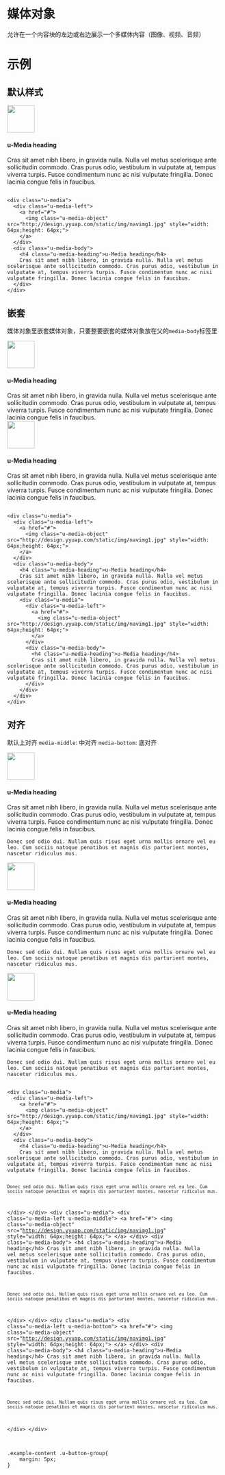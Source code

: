 # 媒体对象

允许在一个内容块的左边或右边展示一个多媒体内容（图像、视频、音频）


# 示例





## 默认样式
<div class="example-content"><div class="u-media">
  <div class="u-media-left">
    <a href="#">
      <img class="u-media-object" src="http://design.yyuap.com/static/img/navimg1.jpg" style="width: 64px;height: 64px;">
    </a>
  </div>
  <div class="u-media-body">
    <h4 class="u-media-heading">u-Media heading</h4>
    Cras sit amet nibh libero, in gravida nulla. Nulla vel metus scelerisque ante sollicitudin commodo. Cras purus odio, vestibulum in vulputate at, tempus viverra turpis. Fusce condimentum nunc ac nisi vulputate fringilla. Donec lacinia congue felis in faucibus.
  </div>
</div></div>



<div class="examples-code"><pre><code>
&lt;div class="u-media">
  &lt;div class="u-media-left">
    &lt;a href="#">
      &lt;img class="u-media-object" src="http://design.yyuap.com/static/img/navimg1.jpg" style="width: 64px;height: 64px;">
    &lt;/a>
  &lt;/div>
  &lt;div class="u-media-body">
    &lt;h4 class="u-media-heading">u-Media heading&lt;/h4>
    Cras sit amet nibh libero, in gravida nulla. Nulla vel metus scelerisque ante sollicitudin commodo. Cras purus odio, vestibulum in vulputate at, tempus viverra turpis. Fusce condimentum nunc ac nisi vulputate fringilla. Donec lacinia congue felis in faucibus.
  &lt;/div>
&lt;/div></code></pre>
</div>





## 嵌套

媒体对象里嵌套媒体对象，只要整要嵌套的媒体对象放在父的`media-body`标签里
<div class="example-content"><div class="u-media">
  <div class="u-media-left">
    <a href="#">
      <img class="u-media-object" src="http://design.yyuap.com/static/img/navimg1.jpg" style="width: 64px;height: 64px;">
    </a>
  </div>
  <div class="u-media-body">
    <h4 class="u-media-heading">u-Media heading</h4>
    Cras sit amet nibh libero, in gravida nulla. Nulla vel metus scelerisque ante sollicitudin commodo. Cras purus odio, vestibulum in vulputate at, tempus viverra turpis. Fusce condimentum nunc ac nisi vulputate fringilla. Donec lacinia congue felis in faucibus.
    <div class="u-media">
	  <div class="u-media-left">
	    <a href="#">
	      <img class="u-media-object" src="http://design.yyuap.com/static/img/navimg1.jpg" style="width: 64px;height: 64px;">
	    </a>
	  </div>
	  <div class="u-media-body">
	    <h4 class="u-media-heading">u-Media heading</h4>
	    Cras sit amet nibh libero, in gravida nulla. Nulla vel metus scelerisque ante sollicitudin commodo. Cras purus odio, vestibulum in vulputate at, tempus viverra turpis. Fusce condimentum nunc ac nisi vulputate fringilla. Donec lacinia congue felis in faucibus.
	  </div>
	</div>
  </div>
</div></div>



<div class="examples-code"><pre><code>
&lt;div class="u-media">
  &lt;div class="u-media-left">
    &lt;a href="#">
      &lt;img class="u-media-object" src="http://design.yyuap.com/static/img/navimg1.jpg" style="width: 64px;height: 64px;">
    &lt;/a>
  &lt;/div>
  &lt;div class="u-media-body">
    &lt;h4 class="u-media-heading">u-Media heading&lt;/h4>
    Cras sit amet nibh libero, in gravida nulla. Nulla vel metus scelerisque ante sollicitudin commodo. Cras purus odio, vestibulum in vulputate at, tempus viverra turpis. Fusce condimentum nunc ac nisi vulputate fringilla. Donec lacinia congue felis in faucibus.
    &lt;div class="u-media">
	  &lt;div class="u-media-left">
	    &lt;a href="#">
	      &lt;img class="u-media-object" src="http://design.yyuap.com/static/img/navimg1.jpg" style="width: 64px;height: 64px;">
	    &lt;/a>
	  &lt;/div>
	  &lt;div class="u-media-body">
	    &lt;h4 class="u-media-heading">u-Media heading&lt;/h4>
	    Cras sit amet nibh libero, in gravida nulla. Nulla vel metus scelerisque ante sollicitudin commodo. Cras purus odio, vestibulum in vulputate at, tempus viverra turpis. Fusce condimentum nunc ac nisi vulputate fringilla. Donec lacinia congue felis in faucibus.
	  &lt;/div>
	&lt;/div>
  &lt;/div>
&lt;/div></code></pre>
</div>





## 对齐
默认上对齐
`media-middle`: 中对齐
`media-bottom`: 底对齐
<div class="example-content"><div class="u-media">
  <div class="u-media-left">
    <a href="#">
      <img class="u-media-object" src="http://design.yyuap.com/static/img/navimg1.jpg" style="width: 64px;height: 64px;">
    </a>
  </div>
  <div class="u-media-body">
    <h4 class="u-media-heading">u-Media heading</h4>
    Cras sit amet nibh libero, in gravida nulla. Nulla vel metus scelerisque ante sollicitudin commodo. Cras purus odio, vestibulum in vulputate at, tempus viverra turpis. Fusce condimentum nunc ac nisi vulputate fringilla. Donec lacinia congue felis in faucibus.

    Donec sed odio dui. Nullam quis risus eget urna mollis ornare vel eu leo. Cum sociis natoque penatibus et magnis dis parturient montes, nascetur ridiculus mus.
  </div>
</div>
<div class="u-media">
  <div class="u-media-left u-media-middle">
    <a href="#">
      <img class="u-media-object" src="http://design.yyuap.com/static/img/navimg1.jpg" style="width: 64px;height: 64px;">
    </a>
  </div>
  <div class="u-media-body">
    <h4 class="u-media-heading">u-Media heading</h4>
    Cras sit amet nibh libero, in gravida nulla. Nulla vel metus scelerisque ante sollicitudin commodo. Cras purus odio, vestibulum in vulputate at, tempus viverra turpis. Fusce condimentum nunc ac nisi vulputate fringilla. Donec lacinia congue felis in faucibus.

    Donec sed odio dui. Nullam quis risus eget urna mollis ornare vel eu leo. Cum sociis natoque penatibus et magnis dis parturient montes, nascetur ridiculus mus.
  </div>
</div>
<div class="u-media">
  <div class="u-media-left u-media-bottom">
    <a href="#">
      <img class="u-media-object" src="http://design.yyuap.com/static/img/navimg1.jpg" style="width: 64px;height: 64px;">
    </a>
  </div>
  <div class="u-media-body">
    <h4 class="u-media-heading">u-Media heading</h4>
    Cras sit amet nibh libero, in gravida nulla. Nulla vel metus scelerisque ante sollicitudin commodo. Cras purus odio, vestibulum in vulputate at, tempus viverra turpis. Fusce condimentum nunc ac nisi vulputate fringilla. Donec lacinia congue felis in faucibus.

    Donec sed odio dui. Nullam quis risus eget urna mollis ornare vel eu leo. Cum sociis natoque penatibus et magnis dis parturient montes, nascetur ridiculus mus.
  </div>
</div></div>

<div class="example-content ex-hide"><style>
.example-content .u-button-group{
	margin: 5px;
}
</style></div>

<div class="examples-code"><pre><code>
&lt;div class="u-media">
  &lt;div class="u-media-left">
    &lt;a href="#">
      &lt;img class="u-media-object" src="http://design.yyuap.com/static/img/navimg1.jpg" style="width: 64px;height: 64px;">
    &lt;/a>
  &lt;/div>
  &lt;div class="u-media-body">
    &lt;h4 class="u-media-heading">u-Media heading&lt;/h4>
    Cras sit amet nibh libero, in gravida nulla. Nulla vel metus scelerisque ante sollicitudin commodo. Cras purus odio, vestibulum in vulputate at, tempus viverra turpis. Fusce condimentum nunc ac nisi vulputate fringilla. Donec lacinia congue felis in faucibus.

    Donec sed odio dui. Nullam quis risus eget urna mollis ornare vel eu leo. Cum sociis natoque penatibus et magnis dis parturient montes, nascetur ridiculus mus.
  &lt;/div>
&lt;/div>
&lt;div class="u-media">
  &lt;div class="u-media-left u-media-middle">
    &lt;a href="#">
      &lt;img class="u-media-object" src="http://design.yyuap.com/static/img/navimg1.jpg" style="width: 64px;height: 64px;">
    &lt;/a>
  &lt;/div>
  &lt;div class="u-media-body">
    &lt;h4 class="u-media-heading">u-Media heading&lt;/h4>
    Cras sit amet nibh libero, in gravida nulla. Nulla vel metus scelerisque ante sollicitudin commodo. Cras purus odio, vestibulum in vulputate at, tempus viverra turpis. Fusce condimentum nunc ac nisi vulputate fringilla. Donec lacinia congue felis in faucibus.

    Donec sed odio dui. Nullam quis risus eget urna mollis ornare vel eu leo. Cum sociis natoque penatibus et magnis dis parturient montes, nascetur ridiculus mus.
  &lt;/div>
&lt;/div>
&lt;div class="u-media">
  &lt;div class="u-media-left u-media-bottom">
    &lt;a href="#">
      &lt;img class="u-media-object" src="http://design.yyuap.com/static/img/navimg1.jpg" style="width: 64px;height: 64px;">
    &lt;/a>
  &lt;/div>
  &lt;div class="u-media-body">
    &lt;h4 class="u-media-heading">u-Media heading&lt;/h4>
    Cras sit amet nibh libero, in gravida nulla. Nulla vel metus scelerisque ante sollicitudin commodo. Cras purus odio, vestibulum in vulputate at, tempus viverra turpis. Fusce condimentum nunc ac nisi vulputate fringilla. Donec lacinia congue felis in faucibus.

    Donec sed odio dui. Nullam quis risus eget urna mollis ornare vel eu leo. Cum sociis natoque penatibus et magnis dis parturient montes, nascetur ridiculus mus.
  &lt;/div>
&lt;/div></code></pre>
</div>

<div class="examples-code"><pre><code>
.example-content .u-button-group{
	margin: 5px;
}</code></pre>
</div>


